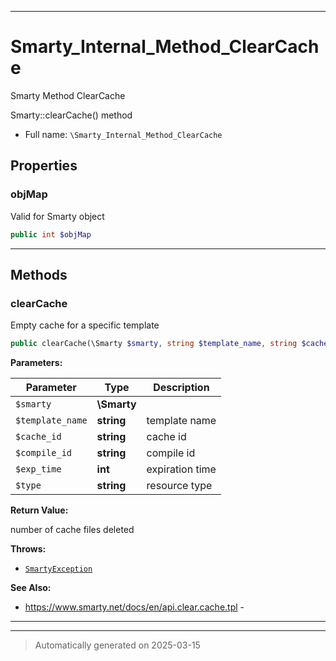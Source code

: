 ***

# Smarty_Internal_Method_ClearCache

Smarty Method ClearCache

Smarty::clearCache() method

* Full name: `\Smarty_Internal_Method_ClearCache`



## Properties


### objMap

Valid for Smarty object

```php
public int $objMap
```






***

## Methods


### clearCache

Empty cache for a specific template

```php
public clearCache(\Smarty $smarty, string $template_name, string $cache_id = null, string $compile_id = null, int $exp_time = null, string $type = null): int
```








**Parameters:**

| Parameter | Type | Description |
|-----------|------|-------------|
| `$smarty` | **\Smarty** |  |
| `$template_name` | **string** | template name |
| `$cache_id` | **string** | cache id |
| `$compile_id` | **string** | compile id |
| `$exp_time` | **int** | expiration time |
| `$type` | **string** | resource type |


**Return Value:**

number of cache files deleted



**Throws:**

- [`SmartyException`](./SmartyException.md)



**See Also:**

* https://www.smarty.net/docs/en/api.clear.cache.tpl - 

***


***
> Automatically generated on 2025-03-15

